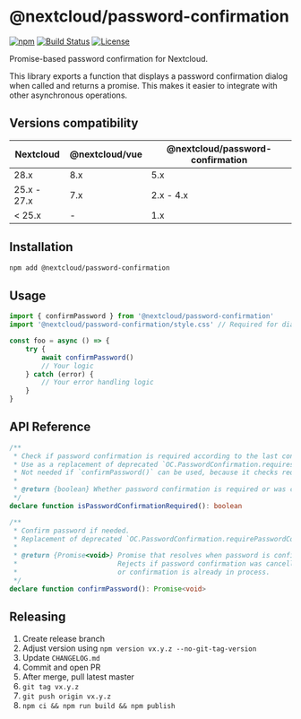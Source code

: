 # @nextcloud/password-confirmation

[![npm](https://img.shields.io/npm/v/@nextcloud/password-confirmation?style=for-the-badge)](https://www.npmjs.com/package/@nextcloud/password-confirmation)
[![Build Status](https://img.shields.io/github/actions/workflow/status/nextcloud-libraries/nextcloud-password-confirmation/node.yml?branch=master&label=Build&style=for-the-badge)](https://github.com/nextcloud-libraries/nextcloud-password-confirmation/actions?query=branch%3Amaster)
[![License](https://img.shields.io/github/license/nextcloud-libraries/nextcloud-password-confirmation?style=for-the-badge)](https://github.com/nextcloud-libraries/nextcloud-password-confirmation/blob/master/LICENSE)

Promise-based password confirmation for Nextcloud.

This library exports a function that displays a password confirmation dialog when called and returns a promise. This makes it easier to integrate with other asynchronous operations.

## Versions compatibility

Nextcloud   | @nextcloud/vue | @nextcloud/password-confirmation
------------|----------------|---------------------------------
28.x        | 8.x            | 5.x
25.x - 27.x | 7.x            | 2.x - 4.x
< 25.x      | -              | 1.x


## Installation
```sh
npm add @nextcloud/password-confirmation
```

## Usage
```js
import { confirmPassword } from '@nextcloud/password-confirmation'
import '@nextcloud/password-confirmation/style.css' // Required for dialog styles

const foo = async () => {
    try {
        await confirmPassword()
        // Your logic
    } catch (error) {
        // Your error handling logic
    }
}
```

## API Reference
```ts
/**
 * Check if password confirmation is required according to the last confirmation time.
 * Use as a replacement of deprecated `OC.PasswordConfirmation.requiresPasswordConfirmation()`.
 * Not needed if `confirmPassword()` can be used, because it checks requirements itself.
 *
 * @return {boolean} Whether password confirmation is required or was confirmed recently
 */
declare function isPasswordConfirmationRequired(): boolean

/**
 * Confirm password if needed.
 * Replacement of deprecated `OC.PasswordConfirmation.requirePasswordConfirmation(callback)`
 *
 * @return {Promise<void>} Promise that resolves when password is confirmed or not needded.
 *                         Rejects if password confirmation was cancelled
 *                         or confirmation is already in process.
 */
declare function confirmPassword(): Promise<void>
```

## Releasing

1) Create release branch
2) Adjust version using `npm version vx.y.z --no-git-tag-version`
3) Update `CHANGELOG.md`
4) Commit and open PR
5) After merge, pull latest master
6) `git tag vx.y.z`
7) `git push origin vx.y.z`
8) `npm ci && npm run build && npm publish`
